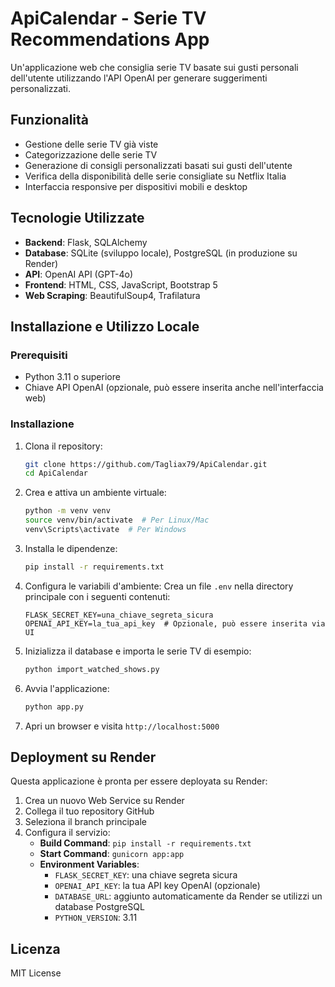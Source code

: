 # ApiCalendar - Serie TV Recommendations App

Un'applicazione web che consiglia serie TV basate sui gusti personali dell'utente utilizzando l'API OpenAI per generare suggerimenti personalizzati.

## Funzionalità

- Gestione delle serie TV già viste
- Categorizzazione delle serie TV
- Generazione di consigli personalizzati basati sui gusti dell'utente
- Verifica della disponibilità delle serie consigliate su Netflix Italia
- Interfaccia responsive per dispositivi mobili e desktop

## Tecnologie Utilizzate

- **Backend**: Flask, SQLAlchemy
- **Database**: SQLite (sviluppo locale), PostgreSQL (in produzione su Render)
- **API**: OpenAI API (GPT-4o)
- **Frontend**: HTML, CSS, JavaScript, Bootstrap 5
- **Web Scraping**: BeautifulSoup4, Trafilatura

## Installazione e Utilizzo Locale

### Prerequisiti

- Python 3.11 o superiore
- Chiave API OpenAI (opzionale, può essere inserita anche nell'interfaccia web)

### Installazione

1. Clona il repository:
   ```bash
   git clone https://github.com/Tagliax79/ApiCalendar.git
   cd ApiCalendar
   ```

2. Crea e attiva un ambiente virtuale:
   ```bash
   python -m venv venv
   source venv/bin/activate  # Per Linux/Mac
   venv\Scripts\activate  # Per Windows
   ```

3. Installa le dipendenze:
   ```bash
   pip install -r requirements.txt
   ```

4. Configura le variabili d'ambiente:
   Crea un file `.env` nella directory principale con i seguenti contenuti:
   ```
   FLASK_SECRET_KEY=una_chiave_segreta_sicura
   OPENAI_API_KEY=la_tua_api_key  # Opzionale, può essere inserita via UI
   ```

5. Inizializza il database e importa le serie TV di esempio:
   ```bash
   python import_watched_shows.py
   ```

6. Avvia l'applicazione:
   ```bash
   python app.py
   ```

7. Apri un browser e visita `http://localhost:5000`

## Deployment su Render

Questa applicazione è pronta per essere deployata su Render:

1. Crea un nuovo Web Service su Render
2. Collega il tuo repository GitHub
3. Seleziona il branch principale
4. Configura il servizio:
   - **Build Command**: `pip install -r requirements.txt`
   - **Start Command**: `gunicorn app:app`
   - **Environment Variables**: 
     - `FLASK_SECRET_KEY`: una chiave segreta sicura
     - `OPENAI_API_KEY`: la tua API key OpenAI (opzionale)
     - `DATABASE_URL`: aggiunto automaticamente da Render se utilizzi un database PostgreSQL
     - `PYTHON_VERSION`: 3.11

## Licenza

MIT License